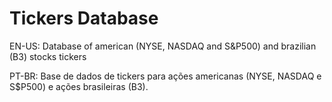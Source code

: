 # Tickers Database
EN-US: Database of american (NYSE, NASDAQ and S&P500) and brazilian (B3) stocks tickers

PT-BR: Base de dados de tickers para ações americanas (NYSE, NASDAQ e S$P500) e ações brasileiras (B3).
